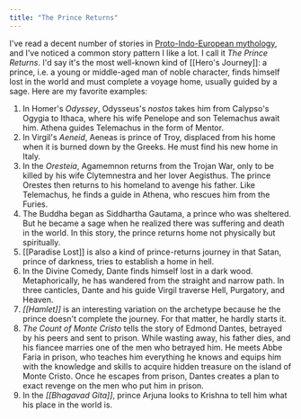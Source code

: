 ```yaml
---
title: "The Prince Returns"
---
```


I've read a decent number of stories in [Proto-Indo-European mythology](https://www.wikipedia.com/en/Proto-Indo-European_mythology), and I've noticed a common story pattern I like a lot. I call it _The Prince Returns_. I'd say it's the most well-known kind of [[Hero's Journey]]: a prince, i.e. a young or middle-aged man of noble character, finds himself lost in the world and must complete a voyage home, usually guided by a sage. Here are my favorite examples:

1. In Homer's _Odyssey_, Odysseus's _nostos_ takes him from Calypso's Ogygia to Ithaca, where his wife Penelope and son Telemachus await him. Athena guides Telemachus in the form of Mentor. 
2. In Virgil's _Aeneid_, Aeneas is prince of Troy, displaced from his home when it is burned down by the Greeks. He must find his new home in Italy.
3. In the _Oresteia_, Agamemnon returns from the Trojan War, only to be killed by his wife Clytemnestra and her lover Aegisthus. The prince Orestes then returns to his homeland to avenge his father. Like Telemachus, he finds a guide in Athena, who rescues him from the Furies.
4. The Buddha began as Siddhartha Gautama, a prince who was sheltered. But he became a sage when he realized there was suffering and death in the world. In this story, the prince returns home not physically but spiritually.
5. [[Paradise Lost]] is also a kind of prince-returns journey in that Satan, prince of darkness, tries to establish a home in hell.
6. In the Divine Comedy, Dante finds himself lost in a dark wood. Metaphorically, he has wandered from the straight and narrow path. In three canticles, Dante and his guide Virgil traverse Hell, Purgatory, and Heaven. 
7. _[[Hamlet]]_ is an interesting variation on the archetype because he the prince doesn't complete the journey. For that matter, he hardly starts it. 
8. _The Count of Monte Cristo_ tells the story of Edmond Dantes, betrayed by his peers and sent to prison. While wasting away, his father dies, and his fiancee marries one of the men who betrayed him. He meets Abbe Faria in prison, who teaches him everything he knows and equips him with the knowledge and skills to acquire hidden treasure on the island of Monte Cristo. Once he escapes from prison, Dantes creates a plan to exact revenge on the men who put him in prison.
9. In the _[[Bhagavad Gita]]_, prince Arjuna looks to Krishna to tell him what his place in the world is. 
